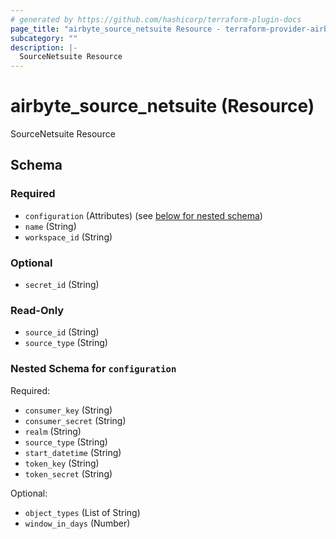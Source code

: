 ```yaml
---
# generated by https://github.com/hashicorp/terraform-plugin-docs
page_title: "airbyte_source_netsuite Resource - terraform-provider-airbyte-new"
subcategory: ""
description: |-
  SourceNetsuite Resource
---
```


# airbyte_source_netsuite (Resource)

SourceNetsuite Resource



<!-- schema generated by tfplugindocs -->
## Schema

### Required

- `configuration` (Attributes) (see [below for nested schema](#nestedatt--configuration))
- `name` (String)
- `workspace_id` (String)

### Optional

- `secret_id` (String)

### Read-Only

- `source_id` (String)
- `source_type` (String)

<a id="nestedatt--configuration"></a>
### Nested Schema for `configuration`

Required:

- `consumer_key` (String)
- `consumer_secret` (String)
- `realm` (String)
- `source_type` (String)
- `start_datetime` (String)
- `token_key` (String)
- `token_secret` (String)

Optional:

- `object_types` (List of String)
- `window_in_days` (Number)


